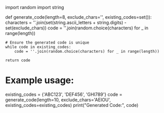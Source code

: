 import random
import string

def generate_code(length=8, exclude_chars='', existing_codes=set()):
    characters = ''.join(set(string.ascii_letters + string.digits) - set(exclude_chars))
    code = ''.join(random.choice(characters) for _ in range(length))
    
    # Ensure the generated code is unique
    while code in existing_codes:
        code = ''.join(random.choice(characters) for _ in range(length))
    
    return code

# Example usage:
existing_codes = {'ABC123', 'DEF456', 'GHI789'}
code = generate_code(length=10, exclude_chars='AEIOU', existing_codes=existing_codes)
print("Generated Code:", code)
